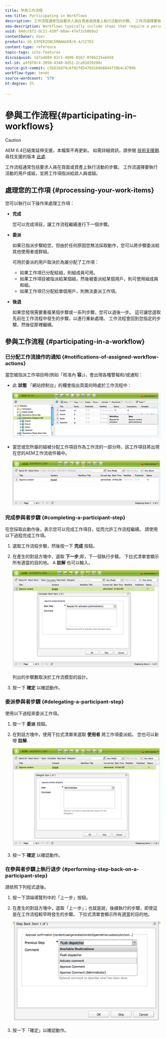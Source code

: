 ```yaml
---
title: 參與工作流程
seo-title: Participating in Workflows
description: 工作流程通常包括要求人員在頁面或資產上執行活動的步驟。 工作流選擇要執行活動的用戶或組，並將工作項指派給該人員或組。
seo-description: Workflows typically include steps that require a person to perform an activity on a page or asset. The workflow selects a user or group to perform the activity and assigns a work item to that person or group.
uuid: 04dcc8f2-dc11-430f-b0ae-47ef2cb069a2
contentOwner: User
products: SG_EXPERIENCEMANAGER/6.4/SITES
content-type: reference
topic-tags: site-features
discoiquuid: 1d7a4889-82c5-4096-8567-8f66215a8458
exl-id: a4f0f0c4-3050-4348-8d51-2ca91839208c
source-git-commit: c5b816d74c6f02f85476d16868844f39b4c47996
workflow-type: tm+mt
source-wordcount: '579'
ht-degree: 5%

---
```


# 參與工作流程{#participating-in-workflows}

>[!CAUTION]
>
>AEM 6.4已結束延伸支援，本檔案不再更新。 如需詳細資訊，請參閱 [技術支援期](https://helpx.adobe.com//tw/support/programs/eol-matrix.html). 尋找支援的版本 [此處](https://experienceleague.adobe.com/docs/).

工作流程通常包括要求人員在頁面或資產上執行活動的步驟。 工作流選擇要執行活動的用戶或組，並將工作項指派給該人員或組。

## 處理您的工作項 {#processing-your-work-items}

您可以執行以下操作來處理工作項：

* **完成**

   您可以完成項目，讓工作流程繼續進行下一個步驟。

* **委派**

   如果已指派步驟給您，但由於任何原因您無法採取動作，您可以將步驟委派給其他使用者或群組。

   可用於委派的用戶取決於為誰分配了工作項：

   * 如果工作項已分配給組，則組成員可用。
   * 如果工作項目被指派給某個組，然後被委派給某個用戶，則可使用組成員和組。
   * 如果工作項已分配給單個用戶，則無法委派工作項。

* **後退**

   如果您發現需要重複某個步驟或一系列步驟，您可以退後一步。 這可讓您選取先前在工作流程中發生的步驟，以進行重新處理。 工作流程會回到您指定的步驟，然後從那裡繼續。

## 參與工作流程 {#participating-in-a-workflow}

### 已分配工作流操作的通知 {#notifications-of-assigned-workflow-actions}

當您被指派工作項目時(例如「核准內 **容**」)，會出現各種警報和/或通知：

* 此 **狀態** 「網站控制台」的欄會指出頁面何時處於工作流程中：

   ![workflowstatus-1](assets/workflowstatus-1.png)

* 當您或您所屬的組被分配工作項目作為工作流的一部分時，該工作項目將出現在您的AEM工作流收件箱中。

   ![工作流程收件匣](assets/workflowinbox.png)

### 完成參與者步驟 {#completing-a-participant-step}

在您採取此動作後，表示您可以完成工作項目，從而允許工作流程繼續。 請使用以下過程完成工作項。

1. 選取工作流程步驟，然後按一下 **完成** 按鈕。
1. 在產生的對話方塊中，選取 **下一步**;即，下一個執行步驟。 下拉式清單會顯示所有適當的目的地。 A **註解** 也可以輸入。

   ![工作流程完成](assets/workflowcomplete.png)

   列出的步驟數取決於工作流模型的設計。

1. 按一下 **確定** 以確認動作。

### 委派參與者步驟 {#delegating-a-participant-step}

使用以下過程來委派工作項。

1. 按一下 **委派** 按鈕。
1. 在對話方塊中，使用下拉式清單來選取 **使用者** 將工作項委派給。 您也可以新增 **註解**.

   ![workflowdelegate](assets/workflowdelegate.png)

1. 按一下 **確定** 以確認動作。

### 在參與者步驟上執行退步 {#performing-step-back-on-a-participant-step}

請依照下列程式退後。

1. 按一下頂端導覽列中的「上一步」按鈕。
1. 在產生的對話方塊中，選取「上一步」；也就是說，後續執行的步驟，即使這是在工作流程較早時發生的步驟。 下拉式清單會顯示所有適當的目的地。

   ![screen_shot_2018-08-10at155325](assets/screen_shot_2018-08-10at155325.jpg)

1. 按一下「確定」以確認動作。
